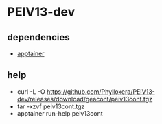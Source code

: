 # PEIV13-dev
## dependencies
  * [apptainer](https://apptainer.org)
## help
  * curl -L -O https://github.com/Phylloxera/PEIV13-dev/releases/download/geacont/peiv13cont.tgz
  * tar -xzvf peiv13cont.tgz
  * apptainer run-help peiv13cont
